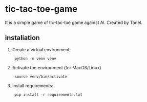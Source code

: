 # tic-tac-toe-game
It is a simple game of tic-tac-toe game against AI. Created by Tanel.

## instaliation

1. Create a virtual environment:

        python -m venv venv

2. Activate the environment (for MacOS/Linux)

        source venv/bin/activate

5. Install requirements:

        pip install -r requirements.txt
